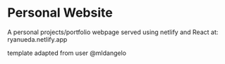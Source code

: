 # Personal Website

A personal projects/portfolio webpage served using netlify and React at: <br>
<src>ryanueda.netlify.app</src>

template adapted from user @mldangelo
